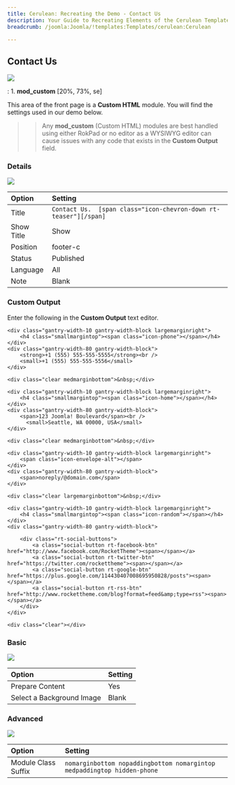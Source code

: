 ```yaml
---
title: Cerulean: Recreating the Demo - Contact Us
description: Your Guide to Recreating Elements of the Cerulean Template for Joomla
breadcrumb: /joomla:Joomla/!templates:Templates/cerulean:Cerulean

---
```


Contact Us
----
![][demo]

:   1. **mod_custom** [20%, 73%, se]

This area of the front page is a **Custom HTML** module. You will find the settings used in our demo below.

>> Any **mod_custom** (Custom HTML) modules are best handled using either RokPad or no editor as a WYSIWYG editor can cause issues with any code that exists in the **Custom Output** field.

### Details
![][demo2]

| Option     | Setting                                                          |  
| :--------- | :--------------------------------------------------------------- |  
| Title      | `Contact Us.  [span class="icon-chevron-down rt-teaser"][/span]` |  
| Show Title | Show                                                             |  
| Position   | footer-c                                                         |  
| Status     | Published                                                        |  
| Language   | All                                                              |  
| Note       | Blank                                                            |  

### Custom Output
Enter the following in the **Custom Output** text editor.

~~~
<div class="gantry-width-10 gantry-width-block largemarginright">
    <h4 class="smallmargintop"><span class="icon-phone"></span></h4>
</div>
<div class="gantry-width-80 gantry-width-block">
    <strong>+1 (555) 555-555-5555</strong><br />
    <small>+1 (555) 555-555-5556</small>
</div>

<div class="clear medmarginbottom">&nbsp;</div>

<div class="gantry-width-10 gantry-width-block largemarginright">
    <h4 class="smallmargintop"><span class="icon-home"></span></h4>
</div>
<div class="gantry-width-80 gantry-width-block">
    <span>123 Joomla! Boulevard</span><br />
      <small>Seattle, WA 00000, USA</small> 
</div>

<div class="clear medmarginbottom">&nbsp;</div>

<div class="gantry-width-10 gantry-width-block largemarginright">
    <span class="icon-envelope-alt"></span>
</div>
<div class="gantry-width-80 gantry-width-block">
    <span>noreply/@domain.com</span>
</div>

<div class="clear largemarginbottom">&nbsp;</div>

<div class="gantry-width-10 gantry-width-block largemarginright">
    <h4 class="smallmargintop"><span class="icon-random"></span></h4>
</div>
<div class="gantry-width-80 gantry-width-block">

    <div class="rt-social-buttons">
        <a class="social-button rt-facebook-btn" href="http://www.facebook.com/RocketTheme"><span></span></a>
        <a class="social-button rt-twitter-btn" href="https://twitter.com/rockettheme"><span></span></a>
    	<a class="social-button rt-google-btn" href="https://plus.google.com/114430407008695950828/posts"><span></span></a>
		<a class="social-button rt-rss-btn" href="http://www.rockettheme.com/blog?format=feed&amp;type=rss"><span></span></a>
	</div>
</div>	

<div class="clear"></div>
~~~

### Basic
![][demo3]

| Option                    | Setting |
| :------------------------ | :------ |
| Prepare Content           | Yes     |
| Select a Background Image | Blank   |

### Advanced
![][demo4]

| Option              | Setting                                                                 |  
| :------------------ | :---------------------------------------------------------------------- |  
| Module Class Suffix | `nomarginbottom nopaddingbottom nomargintop medpaddingtop hidden-phone` |  

[demo]: assets/demo_9.jpeg
[demo2]: assets/contact_1.jpeg
[demo3]: assets/contact_2.jpeg
[demo4]: assets/contact_3.jpeg